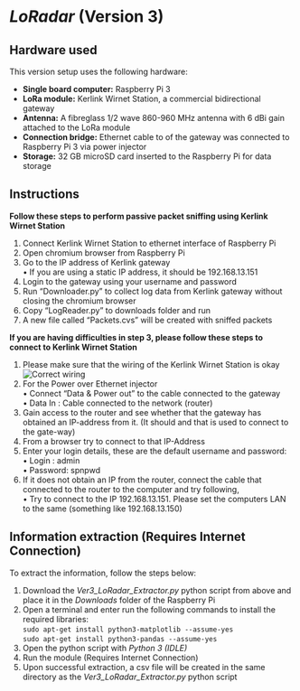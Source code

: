 # _LoRadar_ (Version 3)

## Hardware used
This version setup uses the following hardware:
- **Single board computer:** Raspberry Pi 3
- **LoRa module:** Kerlink Wirnet Station, a commercial bidirectional gateway
- **Antenna:** A fibreglass 1/2 wave 860-960 MHz antenna with 6 dBi gain attached to the LoRa module
- **Connection bridge:** Ethernet cable to of the gateway was connected to Raspberry Pi 3 via power injector
- **Storage:** 32 GB microSD card inserted to the Raspberry Pi for data storage

## Instructions
**Follow these steps to perform passive packet sniffing using Kerlink Wirnet Station**

1) Connect Kerlink Wirnet Station to ethernet interface of Raspberry Pi
2) Open chromium browser from Raspberry Pi
3) Go to the IP address of Kerlink gateway  
	• If you are using a static IP address, it should be 192.168.13.151
4) Login to the gateway using your username and password
5) Run “Downloader.py” to collect log data from Kerlink gateway without closing the chromium browser
6) Copy “LogReader.py” to downloads folder and run
7) A new file called “Packets.cvs” will be created with sniffed packets

**If you are having difficulties in step 3, please follow these steps to connect to Kerlink Wirnet Station**

1) Please make sure that the wiring of the  Kerlink Wirnet Station is okay  
![Correct wiring](https://drive.google.com/uc?export=view&id=1N7IykG61Pg5LXPOWJy6CH8Crh6R4sSuM)
2) For the Power over Ethernet injector  
	• Connect “Data & Power out”   to the cable connected to the gateway  
	• Data In : Cable connected to the network (router)
3) Gain access to the router and see whether that the gateway has obtained an IP-address from it. (It should and that is used to connect to the gate-way)
4) From a browser try to connect to that IP-Address
5) Enter your login details, these are the default username and password:   
	• Login : admin  
	• Password: spnpwd
6) If it does not obtain an IP from the router, connect the cable that connected to the router to the computer and try following,  
	• Try to connect to the IP 192.168.13.151. Please set the computers LAN to the same (something like 192.168.13.150)

## Information extraction (Requires Internet Connection)
To extract the information, follow the steps below:
1) Download the _Ver3\_LoRadar\_Extractor.py_ python script from above and place it in the _Downloads_ folder of the Raspberry Pi
2) Open a terminal and enter run the following commands to install the required libraries:  
`sudo apt-get install python3-matplotlib --assume-yes`  
`sudo apt-get install python3-pandas --assume-yes`
3) Open the python script with _Python 3 (IDLE)_
4) Run the module (Requires Internet Connection)
5) Upon successful extraction, a csv file will be created in the same directory as the _Ver3\_LoRadar\_Extractor.py_ python script
